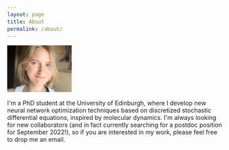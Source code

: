 ```yaml
---
layout: page
title: About
permalink: /about/
---
```


<!---Hi there! I’m Tiffany.-->

<img src="/pics/me.jpeg" width="150"/>
<!---![Me]({{TiffanyVlaar.github.io}}/pics/me.jpeg =100x20)-->

I'm a PhD student at the University of Edinburgh, where I develop new neural network optimization techniques based on discretized stochastic differential equations, inspired by molecular dynamics. <!--- and will be using this blog to post about my own research and other research topics that sparked my interest.--> I'm always looking for new collaborators (and in fact currently searching for a postdoc position for September 2022!), so if you are interested in my work, please feel free to drop me an email. 

<!---As a hobby I really enjoy traveling and hiking, so I simply couldn't resist adding some blogposts with pictures and recommended travel routes for some of my favourite travel destinations. Hope you enjoy!-->
